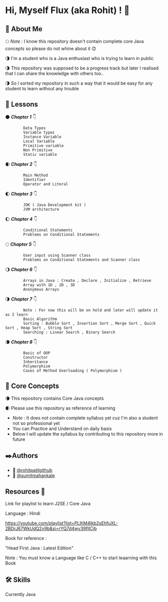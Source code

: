 # Hi, Myself Flux (aka Rohit) ! 🙏

## 🚀 About Me

🌕 *Note* : I know this repository doesn't contain complete core Java concepts so please do not whine about it 😊

🌗 I'm a student who is a Java enthusiast who is trying to learn in public

🌗 This repository was supposed to be a progress track but later I realised that I can share the knowledge with others too.. 

🌗 So I sorted my repository in such a way that it would be easy for any student to learn without any trouble


## 📑 Lessons

🌑 ***Chapter 1*** 👇

            Data Types
            Variable types
            Instance Variable
            Local Variable
            Primitive variable
            Non Primitive
            Static variable

🌒 ***Chapter 2*** 👇
            
            Main Method
            Identifier
            Operator and Literal

🌓 ***Chapter 3*** 👇

            JDK ( Java Development kit )
            JVM architecture

🌔 ***Chapter 4*** 👇

            Conditional Statements
            Problems on Conditional Statements

🌕 ***Chapter 5*** 👇

            User input using Scanner class
            Problems on Conditional Statements and Scanner class

🌖 ***Chapter 6*** 👇

            Arrays in Java : Create , Declare , Initialize , Retrieve
            Array with 1D , 2D , 3D
            Anonymous Arrays

🌗 ***Chapter 7*** 👇

            Note : For now this will be on hold and later will update it as I learn
            Basic Algorithm
            Sorting : Bubble Sort , Insertion Sort , Merge Sort , Quick Sort , Heap Sort , String Sort
            Searching : Linear Search , Binary Search

🌘 ***Chapter 8*** 👇

            Basic of OOP
            Constructor
            Inheritance
            Polymorphism
            Cases of Method Overloading ( Polymorphism )
            
## 🎯 Core Concepts

🌘 This repository contains Core Java concepts

🌒 Please use this repository as reference of learning 
- *Note* : It does not contain complete syllabus yet cuz I'm also  a student not so professional yet
- You can Practice and Understand on daily basis
- Below I will update the syllabus by contributing to this repository more in future

## ✒️Authors

- 📝 [@rohitpatilgithub](https://www.github.com/rohitpatilgithub)
- 📝 [@sumitmahankale](https://www.github.com/sumitmahankale)

## Resources 📑

Link for playlist to learn J2SE / Core Java 

Language  : Hindi 

https://youtube.com/playlist?list=PLlhM4lkb2sEhfuXL-2BDrJ67WkUdQ2v9b&si=rYQ7d4wy39fIlCjb

Book for reference :

"Head First Java : Latest Edition" 

Note : You must know a Language like C / C++ to start leaarning with this Book

## 🛠 Skills
Currently Java
